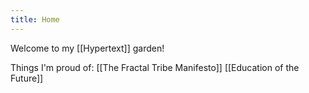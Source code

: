```yaml
---
title: Home
---
```

Welcome to my [[Hypertext]] garden!

Things I'm proud of:
[[The Fractal Tribe Manifesto]]
[[Education of the Future]]

